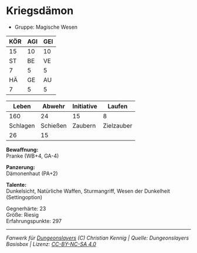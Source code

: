 # Kriegsdämon  
- Gruppe: Magische Wesen  

| KÖR | AGI | GEI |  
| --- | --- | --- |  
| 15  | 10  | 10  |
| ST  | BE  | VE  |  
| 7   | 5   | 5   |
| HÄ  | GE  | AU  |  
| 7   | 5   | 5   |


| Leben    | Abwehr   | Initiative | Laufen     |
| -------- | -------- | ---------- | ---------- |
| 160      | 24       | 15         | 8          |
| Schlagen | Schießen | Zaubern    | Zielzauber |
| 26       | 15       |            |            |

**Bewaffnung:**  
Pranke (WB+4, GA-4)

**Panzerung:**  
Dämonenhaut (PA+2)

**Talente:**  
Dunkelsicht, Natürliche Waffen, Sturmangriff, Wesen der Dunkelheit (Settingoption)

Gegnerhärte: 23  
Größe: Riesig  
Erfahrungspunkte: 297  



___
*Fanwerk für [Dungeonslayers](https://www.dungeonslayers.net/) (C) Christian Kennig | Quelle: Dungeonslayers Basisbox | Lizenz: [CC-BY-NC-SA 4.0](https://creativecommons.org/licenses/by-nc-sa/4.0/deed.de)*